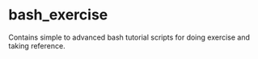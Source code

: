 # bash_exercise
Contains simple to advanced bash tutorial scripts for doing exercise and taking reference.
